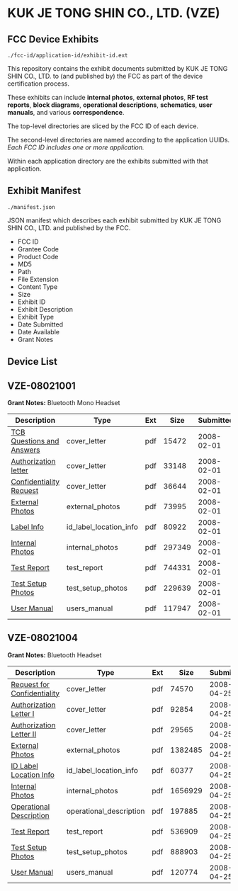 # KUK JE TONG SHIN CO., LTD. (VZE)
## FCC Device Exhibits

```
./fcc-id/application-id/exhibit-id.ext
```

This repository contains the exhibit documents submitted by KUK JE TONG SHIN CO., LTD. to (and published by) the FCC as part of the device certification process.

These exhibits can include **internal photos**, **external photos**, **RF test reports**, **block diagrams**, **operational descriptions**, **schematics**, **user manuals**, and various **correspondence**.

The top-level directories are sliced by the FCC ID of each device.

The second-level directories are named according to the application UUIDs. *Each FCC ID includes one or more application.*

Within each application directory are the exhibits submitted with that application. 

## Exhibit Manifest

```
./manifest.json
```

JSON manifest which describes each exhibit submitted by KUK JE TONG SHIN CO., LTD. and published by the FCC.

- FCC ID
- Grantee Code
- Product Code
- MD5
- Path
- File Extension
- Content Type
- Size
- Exhibit ID
- Exhibit Description
- Exhibit Type
- Date Submitted
- Date Available
- Grant Notes

## Device List
## VZE-08021001
**Grant Notes:** Bluetooth Mono Headset

| Description | Type | Ext | Size | Submitted | Available |
| ----------- | ---- | --- | ---- | --------- | --------- |
| [TCB Questions and Answers](VZE-08021001/7023a9629196cf1c4a46609a16090d8c/897414.pdf) | cover_letter | pdf | 15472 | 2008-02-01 | 2008-02-01 |
| [Authorization letter](VZE-08021001/7023a9629196cf1c4a46609a16090d8c/897415.pdf) | cover_letter | pdf | 33148 | 2008-02-01 | 2008-02-01 |
| [Confidentiality Request](VZE-08021001/7023a9629196cf1c4a46609a16090d8c/897416.pdf) | cover_letter | pdf | 36644 | 2008-02-01 | 2008-02-01 |
| [External Photos](VZE-08021001/7023a9629196cf1c4a46609a16090d8c/897419.pdf) | external_photos | pdf | 73995 | 2008-02-01 | 2008-02-01 |
| [Label Info](VZE-08021001/7023a9629196cf1c4a46609a16090d8c/897421.pdf) | id_label_location_info | pdf | 80922 | 2008-02-01 | 2008-02-01 |
| [Internal Photos](VZE-08021001/7023a9629196cf1c4a46609a16090d8c/897420.pdf) | internal_photos | pdf | 297349 | 2008-02-01 | 2008-02-01 |
| [Test Report](VZE-08021001/7023a9629196cf1c4a46609a16090d8c/897417.pdf) | test_report | pdf | 744331 | 2008-02-01 | 2008-02-01 |
| [Test Setup Photos](VZE-08021001/7023a9629196cf1c4a46609a16090d8c/897418.pdf) | test_setup_photos | pdf | 229639 | 2008-02-01 | 2008-02-01 |
| [User Manual](VZE-08021001/7023a9629196cf1c4a46609a16090d8c/897427.pdf) | users_manual | pdf | 117947 | 2008-02-01 | 2008-02-01 |
## VZE-08021004
**Grant Notes:** Bluetooth Headset

| Description | Type | Ext | Size | Submitted | Available |
| ----------- | ---- | --- | ---- | --------- | --------- |
| [Request for Confidentiality](VZE-08021004/a35bf2d62d90073291a687bf43817463/933342.pdf) | cover_letter | pdf | 74570 | 2008-04-25 | 2008-04-25 |
| [Authorization Letter I](VZE-08021004/a35bf2d62d90073291a687bf43817463/933343.pdf) | cover_letter | pdf | 92854 | 2008-04-25 | 2008-04-25 |
| [Authorization Letter II](VZE-08021004/a35bf2d62d90073291a687bf43817463/933344.pdf) | cover_letter | pdf | 29565 | 2008-04-25 | 2008-04-25 |
| [External Photos](VZE-08021004/a35bf2d62d90073291a687bf43817463/933340.pdf) | external_photos | pdf | 1382485 | 2008-04-25 | 2008-04-25 |
| [ID Label Location Info](VZE-08021004/a35bf2d62d90073291a687bf43817463/933339.pdf) | id_label_location_info | pdf | 60377 | 2008-04-25 | 2008-04-25 |
| [Internal Photos](VZE-08021004/a35bf2d62d90073291a687bf43817463/933338.pdf) | internal_photos | pdf | 1656929 | 2008-04-25 | 2008-04-25 |
| [Operational Description](VZE-08021004/a35bf2d62d90073291a687bf43817463/933341.pdf) | operational_description | pdf | 197885 | 2008-04-25 | 2008-04-25 |
| [Test Report](VZE-08021004/a35bf2d62d90073291a687bf43817463/933333.pdf) | test_report | pdf | 536909 | 2008-04-25 | 2008-04-25 |
| [Test Setup Photos](VZE-08021004/a35bf2d62d90073291a687bf43817463/933332.pdf) | test_setup_photos | pdf | 888903 | 2008-04-25 | 2008-04-25 |
| [User Manual](VZE-08021004/a35bf2d62d90073291a687bf43817463/933334.pdf) | users_manual | pdf | 120774 | 2008-04-25 | 2008-04-25 |

